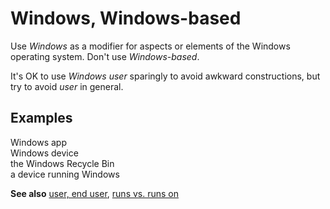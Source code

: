# Windows, Windows-based

Use *Windows* as a modifier for aspects or elements of the Windows operating system. Don't use *Windows-based*.

It's OK to use *Windows user* sparingly to avoid awkward constructions, but try to avoid *user* in general.

## Examples

Windows app  
Windows device  
the Windows Recycle Bin   
a device running Windows

**See also** [user, end user](../u/user-end-user.md), [runs vs. runs on](../r/runs-vs-runs-on.md)
